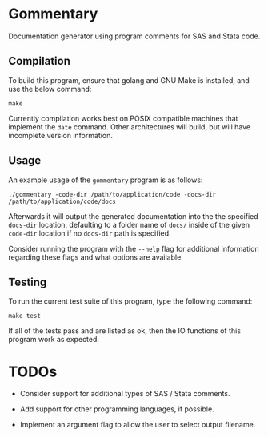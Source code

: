 # Gommentary

Documentation generator using program comments for SAS and Stata code.

## Compilation

To build this program, ensure that golang and GNU Make is installed, and
use the below command:

`make`

Currently compilation works best on POSIX compatible machines that implement
the `date` command. Other architectures will build, but will have incomplete
version information.

## Usage

An example usage of the `gommentary` program is as follows:

`./gommentary -code-dir /path/to/application/code -docs-dir /path/to/application/code/docs`

Afterwards it will output the generated documentation into the the specified
`docs-dir` location, defaulting to a folder name of `docs/` inside of the
given `code-dir` location if no `docs-dir` path is specified.

Consider running the program with the `--help` flag for additional
information regarding these flags and what options are available.

## Testing

To run the current test suite of this program, type the following command:

`make test`

If all of the tests pass and are listed as ok, then the IO functions of this
program work as expected.

# TODOs

* Consider support for additional types of SAS / Stata comments.

* Add support for other programming languages, if possible.

* Implement an argument flag to allow the user to select output filename.
